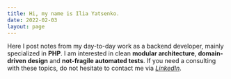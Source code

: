 ```yaml
---
title: Hi, my name is Ilia Yatsenko.
date: 2022-02-03
layout: page
---
```


Here I post notes from my day-to-day work as a backend developer, mainly specialized in **PHP**.
I am interested in clean **modular architecture**, **domain-driven design** and **not-fragile automated tests**. If you need a consulting with these topics, do not hesitate to contact me via [_LinkedIn_](https://linkedin.com/in/%D0%B8%D0%BB%D1%8C%D1%8F-%D1%8F%D1%86%D0%B5%D0%BD%D0%BA%D0%BE-543281a1).